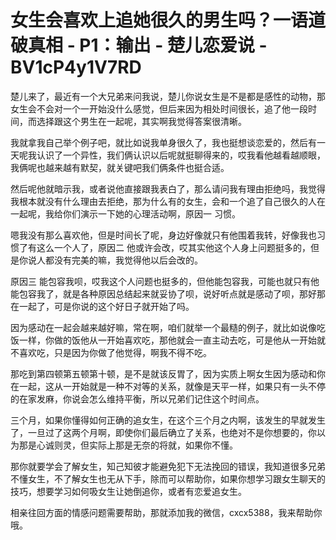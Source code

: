 # 女生会喜欢上追她很久的男生吗？一语道破真相 - P1：输出 - 楚儿恋爱说 - BV1cP4y1V7RD

楚儿来了，最近有一个大兄弟来问我说，楚儿你说女生是不是都是感性的动物，那女生会不会对一个一开始没什么感觉，但后来因为相处时间很长，追了他一段时间，而选择跟这个男生在一起呢，其实啊我觉得答案很清晰。

我就拿我自己举个例子吧，就比如说我单身很久了，我也挺想谈恋爱的，然后有一天呢我认识了一个异性，我们俩认识以后呢就挺聊得来的，哎我看他越看越顺眼，我俩呢也越来越有默契，就关键吧我们俩条件也挺合适。

然后呢他就暗示我，或者说他直接跟我表白了，那么请问我有理由拒绝吗，我觉得我根本就没有什么理由去拒绝，那为什么有的女生，会和一个追了自己很久的人在一起呢，我给你们演示一下她的心理活动啊，原因一 习惯。

嗯我没有那么喜欢他，但是时间长了呢，身边好像就只有他围着我转，好像我也习惯了有这么一个人了，原因二 他或许会改，哎其实他这个人身上问题挺多的，但是你说人都没有完美的嘛，我觉得他以后会改的。

原因三 能包容我呗，哎我这个人问题也挺多的，但他能包容我，可能也就只有他能包容我了，就是各种原因总结起来就妥协了呗，说好听点就是感动了呗，那好那在一起了，可是你说的这个好日子就开始了吗。

因为感动在一起会越来越好嘛，常在啊，咱们就举一个最糙的例子，就比如说像吃饭一样，你做的饭他从一开始喜欢吃，那他就会一直主动去吃，可是他从一开始就不喜欢吃，只是因为你做了他觉得，啊我不得不吃。

那吃到第四顿第五顿第十顿，是不是就该反胃了，因为实质上啊女生因为感动和你在一起，这从一开始就是一种不对等的关系，就像是天平一样，如果只有一头不停的在家发麻，你说会怎么维持平衡，所以兄弟们记住这个时间点。

三个月，如果你懂得如何正确的追女生，在这个三个月之内啊，该发生的早就发生了，一旦过了这两个月啊，即使你们最后确立了关系，也绝对不是你想要的，你以为那是心诚则灵，但实际上那是无奈的将就，如果你不懂。

那你就要学会了解女生，知己知彼才能避免犯下无法挽回的错误，我知道很多兄弟不懂女生，不了解女生也无从下手，除而可以帮助你，如果你想学习跟女生聊天的技巧，想要学习如何吸女生让她倒追你，或者有恋爱追女生。

相亲往回方面的情感问题需要帮助，那就添加我的微信，cxcx5388，我来帮助你哦。
